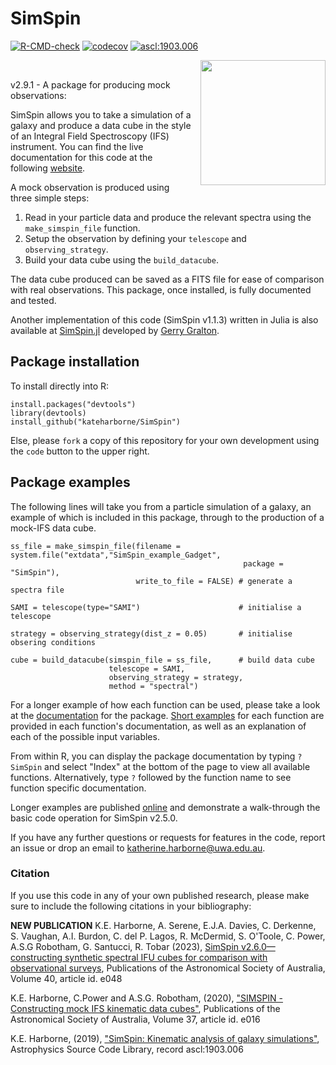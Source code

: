 # SimSpin

<!-- badges: start -->

<a href="https://github.com/kateharborne/SimSpin/actions"><img src="https://github.com/kateharborne/SimSpin/actions/workflows/r.yml/badge.svg" alt="R-CMD-check"/></a> <a href="https://app.codecov.io/gh/kateharborne/SimSpin"><img src="https://codecov.io/gh/kateharborne/SimSpin/branch/master/graph/badge.svg?token=2T1BDWZYSV" alt="codecov"/></a> <a href="https://ascl.net/1903.006"><img src="https://img.shields.io/badge/ascl-1903.006-blue.svg?colorB=262255" alt="ascl:1903.006"/></a>

<!-- badges: end -->

<img src="https://raw.githubusercontent.com/kateharborne/SimSpin.jl/master/docs/src/assets/logo.png" align="right" width="200" height="200" style="padding-left:10px"/>

<p>&nbsp;</p>

v2.9.1 - A package for producing mock observations:


SimSpin allows you to take a simulation of a galaxy and produce a data cube in the style of an Integral Field Spectroscopy (IFS) instrument. You can find the live documentation for this code at the following [website](https://kateharborne.github.io/SimSpin/). 

A mock observation is produced using three simple steps:

1.  Read in your particle data and produce the relevant spectra using the `make_simspin_file` function.
2.  Setup the observation by defining your `telescope` and `observing_strategy`.
3.  Build your data cube using the `build_datacube`.

The data cube produced can be saved as a FITS file for ease of comparison with real observations. This package, once installed, is fully documented and tested.

Another implementation of this code (SimSpin v1.1.3) written in Julia is also available at [SimSpin.jl](https://github.com/kateharborne/SimSpin.jl) developed by [Gerry Gralton](https://github.com/gerrygralton).

## Package installation

To install directly into R:

    install.packages("devtools")
    library(devtools)
    install_github("kateharborne/SimSpin")

Else, please `fork` a copy of this repository for your own development using the `code` button to the upper right.

## Package examples

The following lines will take you from a particle simulation of a galaxy, an example of which is included in this package, through to the production of a mock-IFS data cube.

    ss_file = make_simspin_file(filename = system.file("extdata","SimSpin_example_Gadget",
                                                        package = "SimSpin"),
                                write_to_file = FALSE) # generate a spectra file
                                
    SAMI = telescope(type="SAMI")                      # initialise a telescope

    strategy = observing_strategy(dist_z = 0.05)       # initialise obsering conditions

    cube = build_datacube(simspin_file = ss_file,      # build data cube
                          telescope = SAMI,
                          observing_strategy = strategy,
                          method = "spectral")
                                

For a longer example of how each function can be used, please take a look at the [documentation](https://kateharborne.github.io/SimSpin/docs/documentation) for the package. [Short examples](https://kateharborne.github.io/SimSpin/examples/examples) for each function are provided in each function's documentation, as well as an explanation of each of the possible input variables.

From within R, you can display the package documentation by typing `?SimSpin` and select "Index" at the bottom of the page to view all available functions. Alternatively, type `?` followed by the function name to see function specific documentation.

Longer examples are published [online](https://kateharborne.github.io/SimSpin/basic_usage/) and demonstrate a walk-through the basic code operation for SimSpin v2.5.0.

If you have any further questions or requests for features in the code, report an issue or drop an email to [katherine.harborne\@uwa.edu.au](mailto:katherine.harborne@uwa.edu.au).

### Citation

If you use this code in any of your own published research, please make sure to include the following citations in your bibliography:

**NEW PUBLICATION** K.E. Harborne, A. Serene, E.J.A. Davies, C. Derkenne, S. Vaughan, A.I. Burdon, C. del P. Lagos, R. McDermid, S. O'Toole, C. Power, A.S.G Robotham, G. Santucci, R. Tobar (2023), [SimSpin v2.6.0—constructing synthetic spectral IFU cubes for comparison with observational surveys](https://ui.adsabs.harvard.edu/abs/2023PASA...40...48H/abstract), Publications of the Astronomical Society of Australia, Volume 40, article id. e048

K.E. Harborne, C.Power and A.S.G. Robotham, (2020), ["SIMSPIN - Constructing mock IFS kinematic data cubes"](https://ui.adsabs.harvard.edu/abs/2020PASA...37...16H/abstract), Publications of the Astronomical Society of Australia, Volume 37, article id. e016

K.E. Harborne, (2019), ["SimSpin: Kinematic analysis of galaxy simulations"](https://ui.adsabs.harvard.edu/abs/2019ascl.soft03006H/abstract), Astrophysics Source Code Library, record ascl:1903.006
